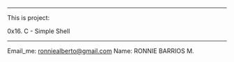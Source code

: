 **************************************************
This is project:

0x16. C - Simple Shell
**************************************************

Email_me: ronniealberto@gmail.com
Name: RONNIE BARRIOS M.
